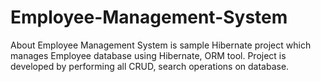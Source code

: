 # Employee-Management-System
About Employee Management System is sample Hibernate project which manages Employee database using Hibernate, ORM tool. Project is developed by performing all CRUD, search operations on database.
